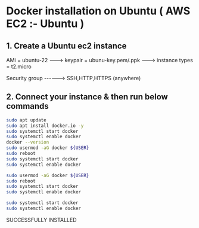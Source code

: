 # Docker installation on Ubuntu ( AWS EC2 :- Ubuntu )

## 1. Create a Ubuntu ec2 instance

AMi = ubuntu-22  --->  keypair = ubunu-key.pem/.ppk   --->  instance types = t2.micro

Security group ------> SSH,HTTP,HTTPS (anywhere)

## 2. Connect your instance & then run below commands

```sh
sudo apt update
sudo apt install docker.io -y
sudo systemctl start docker
sudo systemctl enable docker
docker --version
sudo usermod -aG docker ${USER}
sudo reboot
sudo systemctl start docker
sudo systemctl enable docker
```

```sh
sudo usermod -aG docker ${USER}
sudo reboot
sudo systemctl start docker
sudo systemctl enable docker
```

```sh
sudo systemctl start docker
sudo systemctl enable docker
```

SUCCESSFULLY  INSTALLED
